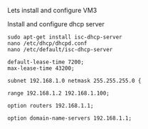 Lets install and configure VM3

Install and configure dhcp server
```
sudo apt-get install isc-dhcp-server
nano /etc/dhcp/dhcpd.conf
nano /etc/default/isc-dhcp-server

default-lease-time 7200;
max-lease-time 43200;

subnet 192.168.1.0 netmask 255.255.255.0 {

range 192.168.1.2 192.168.1.100;

option routers 192.168.1.1;

option domain-name-servers 192.168.1.1;
```


